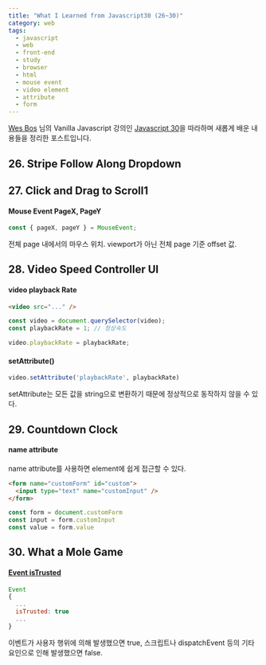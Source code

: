 ```yaml
---
title: "What I Learned from Javascript30 (26~30)"
category: web
tags:
  - javascript
  - web
  - front-end
  - study
  - browser
  - html
  - mouse event
  - video element
  - attribute
  - form
---
```


[Wes Bos](https://github.com/wesbos) 님의 Vanilla Javascript 강의인 [Javascript 30](https://javascript30.com)을 따라하며 새롭게 배운 내용들을 정리한 포스트입니다.

## 26. Stripe Follow Along Dropdown

## 27. Click and Drag to Scroll1

#### Mouse Event PageX, PageY
```javascript
const { pageX, pageY } = MouseEvent;
```

전체 page 내에서의 마우스 위치. viewport가 아닌 전체 page 기준 offset 값.

## 28. Video Speed Controller UI

#### video playback Rate
```html
<video src="..." />
```
```javascript
const video = document.querySelector(video);
const playbackRate = 1; // 정상속도

video.playbackRate = playbackRate;
```

#### setAttribute()

```javascript
video.setAttribute('playbackRate', playbackRate)
```
setAttribute는 모든 값을 string으로 변환하기 때문에 정상적으로 동작하지 않을 수 있다.

## 29. Countdown Clock

#### name attribute

name attribute를 사용하면 element에 쉽게 접근할 수 있다.

```html
<form name="customForm" id="custom">
  <input type="text" name="customInput" />
</form>
```

```javascript
const form = document.customForm
const input = form.customInput
const value = form.value
```

## 30. What a Mole Game

#### [Event isTrusted](https://developer.mozilla.org/en-US/docs/Web/API/Event/isTrusted)

```javascript
Event
{
  ...
  isTrusted: true
  ...
}
```
이벤트가 사용자 행위에 의해 발생했으면 true, 스크립트나 dispatchEvent 등의 기타 요인으로 인해 발생했으면 false.
